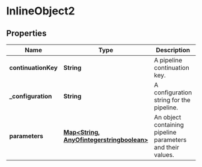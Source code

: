 

# InlineObject2

## Properties

Name | Type | Description | Notes
------------ | ------------- | ------------- | -------------
**continuationKey** | **String** | A pipeline continuation key. | 
**_configuration** | **String** | A configuration string for the pipeline. | 
**parameters** | [**Map&lt;String, AnyOfintegerstringboolean&gt;**](AnyOfintegerstringboolean.md) | An object containing pipeline parameters and their values. |  [optional]



